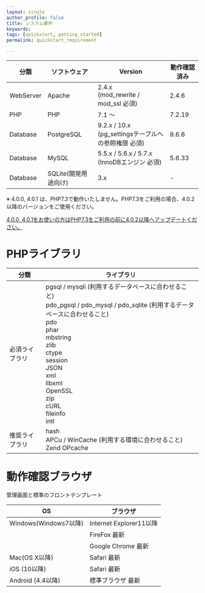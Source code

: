 ```yaml
---
layout: single
author_profile: false
title: システム要件
keywords:
tags: [quickstart, getting_started]
permalink: quickstart_requirement

---
```


| 分類 | ソフトウェア|Version|動作確認済み|
|---|-------|---|-------|
|WebServer|Apache |2.4.x <br> (mod_rewrite / mod_ssl 必須) |2.4.6|
|PHP | PHP | 7.1 〜 |7.2.19|
|Database|PostgreSQL| 9.2.x / 10.x <br> (pg_settingsテーブルへの参照権限 必須) |9.6.6|
|Database|MySQL|5.5.x / 5.6.x / 5.7.x <br> (InnoDBエンジン 必須) |5.6.33|
|Database|SQLite(開発用途向け) |3.x |-|

※ 4.0.0, 4.0.1 は、PHP7.3で動作いたしません。PHP7.3をご利用の場合、4.0.2以降のバージョンをご使用ください。

[4.0.0, 4.0.1をお使いの方はPHP7.3をご利用の前に4.0.2以降へアップデートください。](https://doc4.ec-cube.net/quickstart_update)

# PHPライブラリ

| 分類 | ライブラリ|
|---|---|
|必須ライブラリ|pgsql / mysqli (利用するデータベースに合わせること) <br> pdo_pgsql / pdo_mysql / pdo_sqlite (利用するデータベースに合わせること) <br> pdo <br> phar <br> mbstring <br> zlib <br> ctype <br> session <br> JSON <br> xml <br> libxml <br> OpenSSL <br> zip <br> cURL <br> fileinfo <br> intl |
|推奨ライブラリ|hash <br> APCu / WinCache (利用する環境に合わせること) <br> Zend OPcache |

# 動作確認ブラウザ

管理画面と標準のフロントテンプレート

| OS | ブラウザ|
|---|-------|
|Windows(Windows7以降) | Internet Explorer11以降|
||FireFox 最新 |
||Google Chrome 最新 |
|Mac(OS X以降)|Safari 最新|
|iOS (10以降)|Safari 最新|
|Android (4.4以降)| 標準ブラウザ 最新|

